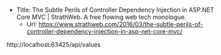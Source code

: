 ﻿* Title:	The Subtle Perils of Controller Dependency Injection in ASP.NET Core MVC | StrathWeb. A free flowing web tech monologue.
  * Url:	https://www.strathweb.com/2016/03/the-subtle-perils-of-controller-dependency-injection-in-asp-net-core-mvc/

http://localhost:63425/api/values